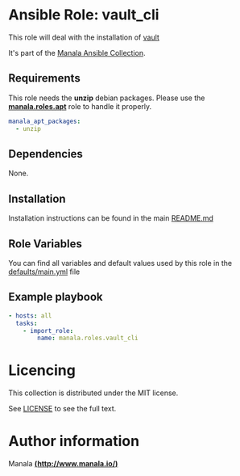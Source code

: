 # Ansible Role: vault_cli

This role will deal with the installation of [vault](https://www.vaultproject.io/downloads)

It's part of the [Manala Ansible Collection](https://galaxy.ansible.com/manala/roles).

## Requirements

This role needs the __unzip__ debian packages. Please use the [**manala.roles.apt**](../apt/) role to handle it properly.

```yaml
manala_apt_packages:
  - unzip
```

## Dependencies

None.

## Installation

Installation instructions can be found in the main [README.md](https://github.com/manala/ansible-roles/blob/master/README.md)

## Role Variables

You can find all variables and default values used by this role in the [defaults/main.yml](./defaults/main.yml) file

## Example playbook

```yaml
- hosts: all
  tasks:
    - import_role:
        name: manala.roles.vault_cli
```

# Licencing

This collection is distributed under the MIT license.

See [LICENSE](https://opensource.org/licenses/MIT) to see the full text.

# Author information

Manala [**(http://www.manala.io/)**](http://www.manala.io)
